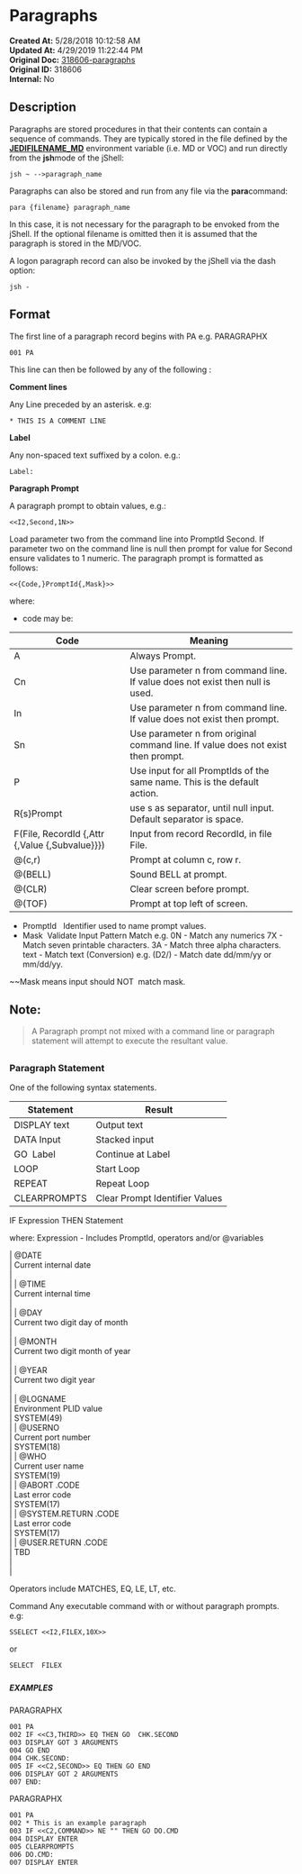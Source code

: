 # Paragraphs 

**Created At:** 5/28/2018 10:12:58 AM  
**Updated At:** 4/29/2019 11:22:44 PM  
**Original Doc:** [318606-paragraphs](https://docs.jbase.com/45792-jcl/318606-paragraphs)  
**Original ID:** 318606  
**Internal:** No  


## Description

Paragraphs are stored procedures in that their contents can contain a sequence of commands. They are typically stored in the file defined by the [**JEDIFILENAME\_MD**](./../../../environment-variables/jedifilename_md) environment variable (i.e. MD or VOC) and run directly from the **jsh**mode of the jShell:

```
jsh ~ -->paragraph_name
```

Paragraphs can also be stored and run from any file via the **para**command:

```
para {filename} paragraph_name
```

In this case, it is not necessary for the paragraph to be envoked from the jShell. If the optional filename is omitted then it is assumed that the paragraph is stored in the MD/VOC.

A logon paragraph record can also be invoked by the jShell via the dash option:

```
jsh -
```



## Format

The first line of a paragraph record begins with PA e.g.
PARAGRAPHX

```
001 PA
```

This line can then be followed by any of the following :

**Comment lines**

Any Line preceded by an asterisk. e.g:

```
* THIS IS A COMMENT LINE
```

**Label**

Any non-spaced text suffixed by a colon. e.g.:

```
Label:
```



**Paragraph Prompt**

A paragraph prompt to obtain values, e.g.:

```
<<I2,Second,1N>>
```

Load parameter two from the command line into PromptId Second. If parameter two on the command line is null then prompt for value for Second ensure validates to 1 numeric. The paragraph prompt is formatted as follows:

```
<<{Code,}PromptId{,Mask}>>
```

where:

- code may be:



| Code | Meaning |
| --- | --- |
| A | Always Prompt.<br> |
| Cn<br> | Use parameter n from command line. If value does not exist then null is used.<br> |
| In<br> | Use parameter n from command line. If value does not exist then prompt.<br> |
| Sn<br> | Use parameter n from original command line. If value does not exist then prompt.<br> |
| P<br> | Use input for all PromptIds of the same name. This is the default action.<br> |
| R{s}Prompt<br> | use s as separator, until null input. Default separator is space.<br> |
| F(File, RecordId {,Attr {,Value {,Subvalue}}})<br> | Input from record RecordId, in file File.<br> |
| @(c,r)<br> | Prompt at column c, row r.<br> |
| @(BELL)<br> | Sound BELL at prompt.<br> |
| @(CLR)<br> | Clear screen before prompt.<br> |
| @(TOF)<br> | Prompt at top left of screen.<br> |


- PromptId   Identifier used to name prompt values.
- Mask  Validate Input
Pattern Match
e.g. 0N - Match any numerics
7X - Match seven printable characters.
3A - Match three alpha characters.
text - Match text
(Conversion)
e.g. (D2/) - Match date dd/mm/yy or mm/dd/yy.

~~Mask means input should NOT  match mask.


## Note: 


> A Paragraph prompt not mixed with a command line or paragraph statement will attempt to execute the resultant value.


## 


### Paragraph Statement  

One of the following syntax statements.


| Statement | Result |
| --- | --- |
| DISPLAY text<br> | Output text<br> |
| DATA Input<br> | Stacked input<br> |
| GO  Label<br> | Continue at Label<br> |
| LOOP<br> | Start Loop<br> |
| REPEAT<br> | Repeat Loop<br> |
| CLEARPROMPTS<br> | Clear Prompt Identifier Values<br> |


IF Expression THEN Statement

where:
Expression - Includes PromptId, operators and/or @variables


| @DATE<br> | Current internal date<br> | <br> |
| @TIME<br> | Current internal time<br> | <br> |
| @DAY<br> | Current two digit day of month<br> | <br> |
| @MONTH<br> | Current two digit month of year<br> | <br> |
| @YEAR<br> | Current two digit year<br> | <br> |
| @LOGNAME<br> | Environment PLID value<br> | SYSTEM(49)<br> |
| @USERNO<br> | Current port number<br> | SYSTEM(18)<br> |
| @WHO<br> | Current user name<br> | SYSTEM(19)<br> |
| @ABORT .CODE<br> | Last error code<br> | SYSTEM(17)<br> |
| @SYSTEM.RETURN .CODE<br> | Last error code<br> | SYSTEM(17)<br> |
| @USER.RETURN .CODE<br> | TBD<br> | <br> |


Operators include MATCHES, EQ, LE, LT, etc.

Command
Any executable command with or without paragraph prompts. e.g:

```
SSELECT <<I2,FILEX,10X>>
```

or

```
SELECT  FILEX
```

##### 


##### EXAMPLES

PARAGRAPHX

```
001 PA
002 IF <<C3,THIRD>> EQ THEN GO  CHK.SECOND
003 DISPLAY GOT 3 ARGUMENTS
004 GO END
004 CHK.SECOND:
005 IF <<C2,SECOND>> EQ THEN GO END
006 DISPLAY GOT 2 ARGUMENTS
007 END:
```



PARAGRAPHX

```
001 PA
002 * This is an example paragraph
003 IF <<C2,COMMAND>> NE "" THEN GO DO.CMD
004 DISPLAY ENTER
005 CLEARPROMPTS
006 DO.CMD:
007 DISPLAY ENTER
```


